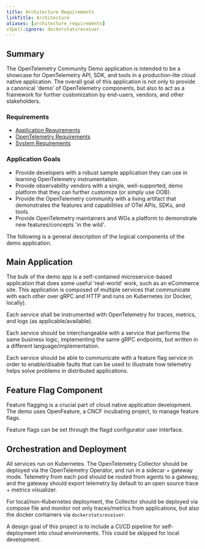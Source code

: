```yaml
---
title: Architecture Requirements
linkTitle: Architecture
aliases: [architecture_requirements]
cSpell:ignore: dockerstatsreceiver
---
```


## Summary

The OpenTelemetry Community Demo application is intended to be a showcase for
OpenTelemetry API, SDK, and tools in a production-lite cloud native application.
The overall goal of this application is not only to provide a canonical 'demo'
of OpenTelemetry components, but also to act as a framework for further
customization by end-users, vendors, and other stakeholders.

### Requirements

- [Application Requirements](../application/)
- [OpenTelemetry Requirements](../opentelemetry/)
- [System Requirements](../system/)

### Application Goals

- Provide developers with a robust sample application they can use in learning
  OpenTelemetry instrumentation.
- Provide observability vendors with a single, well-supported, demo platform
  that they can further customize (or simply use OOB).
- Provide the OpenTelemetry community with a living artifact that demonstrates
  the features and capabilities of OTel APIs, SDKs, and tools.
- Provide OpenTelemetry maintainers and WGs a platform to demonstrate new
  features/concepts 'in the wild'.

The following is a general description of the logical components of the demo
application.

## Main Application

The bulk of the demo app is a self-contained microservice-based application that
does some useful 'real-world' work, such as an eCommerce site. This application
is composed of multiple services that communicate with each other over gRPC and
HTTP and runs on Kubernetes (or Docker, locally).

Each service shall be instrumented with OpenTelemetry for traces, metrics, and
logs (as applicable/available).

Each service should be interchangeable with a service that performs the same
business logic, implementing the same gRPC endpoints, but written in a different
language/implementation.

Each service should be able to communicate with a feature flag service in order
to enable/disable faults that can be used to illustrate how telemetry helps
solve problems in distributed applications.

## Feature Flag Component

Feature flagging is a crucial part of cloud native application development. The
demo uses OpenFeature, a CNCF incubating project, to manage feature flags.

Feature flags can be set through the flagd configurator user interface.

## Orchestration and Deployment

All services run on Kubernetes. The OpenTelemetry Collector should be deployed
via the OpenTelemetry Operator, and run in a sidecar + gateway mode. Telemetry
from each pod should be routed from agents to a gateway, and the gateway should
export telemetry by default to an open source trace + metrics visualizer.

For local/non-Kubernetes deployment, the Collector should be deployed via
compose file and monitor not only traces/metrics from applications, but also the
docker containers via `dockerstatsreceiver`.

A design goal of this project is to include a CI/CD pipeline for self-deployment
into cloud environments. This could be skipped for local development.

